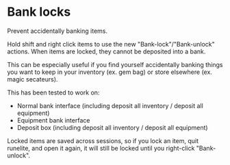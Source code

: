 # Bank locks

Prevent accidentally banking items.

Hold shift and right click items to use the new "Bank-lock"/"Bank-unlock" actions. When items are locked,
they cannot be deposited into a bank.

This can be especially useful if you find yourself accidentally banking things you want to keep in your inventory 
(ex. gem bag) or store elsewhere (ex. magic secateurs).


This has been tested to work on:

* Normal bank interface (including deposit all inventory / deposit all equipment)
* Equipment bank interface
* Deposit box (including deposit all inventory / deposit all equipment)

Locked items are saved across sessions, so if you lock an item, quit runelite, and open it again, it will still be 
locked until you right-click "Bank-unlock".